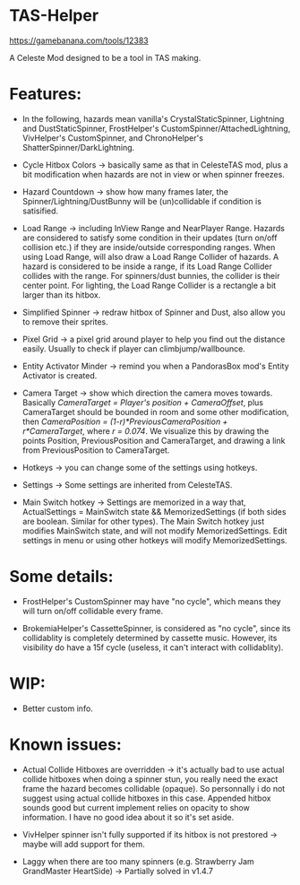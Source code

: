 # TAS-Helper

https://gamebanana.com/tools/12383

A Celeste Mod designed to be a tool in TAS making.

# Features:

- In the following, hazards mean vanilla's CrystalStaticSpinner, Lightning and DustStaticSpinner, FrostHelper's CustomSpinner/AttachedLightning, VivHelper's CustomSpinner, and ChronoHelper's ShatterSpinner/DarkLightning.

- Cycle Hitbox Colors -> basically same as that in CelesteTAS mod, plus a bit modification when hazards are not in view or when spinner freezes.

- Hazard Countdown -> show how many frames later, the Spinner/Lightning/DustBunny will be (un)collidable if condition is satisified.

- Load Range -> including InView Range and NearPlayer Range. Hazards are considered to satisfy some condition in their updates (turn on/off collision etc.) if they are inside/outside corresponding ranges. When using Load Range, will also draw a Load Range Collider of hazards. A hazard is considered to be inside a range, if its Load Range Collider collides with the range. For spinners/dust bunnies, the collider is their center point. For lighting, the Load Range Collider is a rectangle a bit larger than its hitbox.

- Simplified Spinner -> redraw hitbox of Spinner and Dust, also allow you to remove their sprites.

- Pixel Grid -> a pixel grid around player to help you find out the distance easily. Usually to check if player can climbjump/wallbounce.

- Entity Activator Minder -> remind you when a PandorasBox mod's Entity Activator is created.

- Camera Target -> show which direction the camera moves towards. Basically *CameraTarget = Player's position + CameraOffset*, plus CameraTarget should be bounded in room and some other modification, then *CameraPosition = (1-r)\*PreviousCameraPosition + r\*CameraTarget*, where *r = 0.074*. We visualize this by drawing the points Position, PreviousPosition and CameraTarget, and drawing a link from PreviousPosition to CameraTarget.

- Hotkeys -> you can change some of the settings using hotkeys.

- Settings -> Some settings are inherited from CelesteTAS.

- Main Switch hotkey -> Settings are memorized in a way that, ActualSettings = MainSwitch state && MemorizedSettings (if both sides are boolean. Similar for other types). The Main Switch hotkey just modifies MainSwitch state, and will not modify MemorizedSettings. Edit settings in menu or using other hotkeys will modify MemorizedSettings.

# Some details:

- FrostHelper's CustomSpinner may have "no cycle", which means they will turn on/off collidable every frame.

- BrokemiaHelper's CassetteSpinner, is considered as "no cycle", since its collidablity is completely determined by cassette music. However, its visibility do have a 15f cycle (useless, it can't interact with collidablity).

# WIP:

- Better custom info.

# Known issues:

- Actual Collide Hitboxes are overridden -> it's actually bad to use actual collide hitboxes when doing a spinner stun, you really need the exact frame the hazard becomes collidable (opaque). So personnally i do not suggest using actual collide hitboxes in this case. Appended hitbox sounds good but current implement relies on opacity to show information. I have no good idea about it so it's set aside.

- VivHelper spinner isn't fully supported if its hitbox is not prestored -> maybe will add support for them.

- Laggy when there are too many spinners (e.g. Strawberry Jam GrandMaster HeartSide) -> Partially solved in v1.4.7